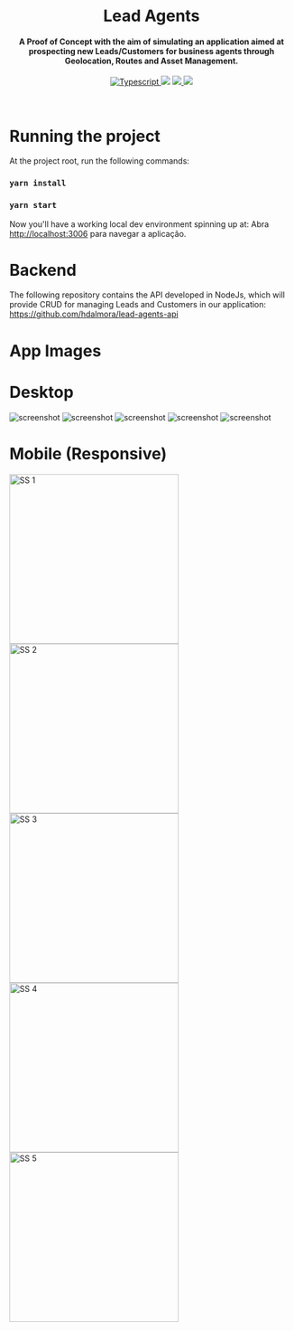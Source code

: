 <h1 align="center">
  <br>
  Lead Agents
  <br>
</h1>

<h4 align="center">A Proof of Concept with the aim of simulating an application aimed at prospecting new Leads/Customers for business agents through Geolocation, Routes and Asset Management.</h4>

<p align="center">
  <a href="https://badgen.net/badge/Typescript/4.1/orange">
    <img src="https://badgen.net/badge/Typescript/4.1/orange"
         alt="Typescript">
  </a>
  <a href="https://badgen.net/badge/mobx/6.1/blue"><img src="https://badgen.net/badge/mobx/6.1/blue"></a>
  <a href="https://badgen.net/badge/axios/21.1/blue">
      <img src="https://badgen.net/badge/axios/21.1/blue">
  </a>
  <a href="https://img.shields.io/badge/styled--components-5.2-yellow">
    <img src="https://img.shields.io/badge/styled--components-5.2-yellow">
  </a>
</p>

</br>

# Running the project

At the project root, run the following commands:

### `yarn install`
### `yarn start`

Now you'll have a working local dev environment spinning up at:
Abra [http://localhost:3006](http://localhost:3006) para navegar a aplicação.

# Backend
The following repository contains the API developed in NodeJs, which will provide CRUD for managing Leads and Customers in our application:
https://github.com/hdalmora/lead-agents-api

# App Images

# Desktop
![screenshot](https://raw.githubusercontent.com/hdalmora/lead-agents/main/project-images/desktop/desktop-ss1.png)
![screenshot](https://raw.githubusercontent.com/hdalmora/lead-agents/main/project-images/desktop/desktop-ss2.png)
![screenshot](https://raw.githubusercontent.com/hdalmora/lead-agents/main/project-images/desktop/desktop-ss3.png)
![screenshot](https://raw.githubusercontent.com/hdalmora/lead-agents/main/project-images/desktop/desktop-ss4.png)
![screenshot](https://raw.githubusercontent.com/hdalmora/lead-agents/main/project-images/desktop/desktop-ss5.png)

# Mobile (Responsive)
<img src="https://raw.githubusercontent.com/hdalmora/lead-agents/main/project-images/mobile/mobile-ss1.png" alt="SS 1" width="300"/> <img src="https://raw.githubusercontent.com/hdalmora/lead-agents/main/project-images/mobile/mobile-ss2.png" alt="SS 2" width="300"/> <img src="https://raw.githubusercontent.com/hdalmora/lead-agents/main/project-images/mobile/mobile-ss3.png" alt="SS 3" width="300"/> <img src="https://raw.githubusercontent.com/hdalmora/lead-agents/main/project-images/mobile/mobile-ss4.png" alt="SS 4" width="300"/> <img src="https://raw.githubusercontent.com/hdalmora/lead-agents/main/project-images/mobile/mobile-ss5.png" alt="SS 5" width="300"/>
